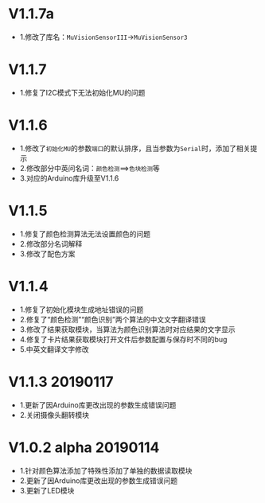 V1.1.7a
======
* 1.修改了库名：`MuVisionSensorIII`->`MuVisionSensor3`

V1.1.7
======
* 1.修复了I2C模式下无法初始化MU的问题

V1.1.6
======
* 1.修改了`初始化MU`的参数`端口`的默认排序，且当参数为`Serial`时，添加了相关提示
* 2.修改部分中英问名词：`颜色检测`==>`色块检测`等
* 3.对应的Arduino库升级至V1.1.6

V1.1.5
======
* 1.修复了颜色检测算法无法设置颜色的问题
* 2.修改部分名词解释
* 3.修改了配色方案

V1.1.4
======
* 1.修复了初始化模块生成地址错误的问题
* 2.修复了“颜色检测”“颜色识别”两个算法的中文文字翻译错误
* 3.修改了结果获取模块，当算法为颜色识别算法时对应结果的文字显示
* 4.修复了卡片结果获取模块打开文件后参数配置与保存时不同的bug
* 5.中英文翻译文字修改

V1.1.3 20190117
===============
* 1.更新了因Arduino库更改出现的参数生成错误问题
* 2.关闭摄像头翻转模块

V1.0.2 alpha 20190114
=====================
* 1.针对颜色算法添加了特殊性添加了单独的数据读取模块
* 2.更新了因Arduino库更改出现的参数生成错误问题
* 3.更新了LED模块

